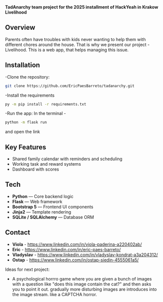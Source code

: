**TadAnarchy team project for the 2025 installment of HackYeah in Krakow**
**Livelihood**

## Overview
Parents often have troubles with kids never wanting to help them with different chores around the house. That is why we present our project - Livelihood. This is a web app, that helps managing this issue. 

## Installation
-Clone the repository:
```bash
git clone https://github.com/EricPaesBarreto/tadanarchy.git
```

-Install the requirements
```bash
py -m pip install -r requirements.txt
```

-Run the app:
In the terminal - 
```bash
python -m flask run
```
and open the link

## Key Features
- Shared family calendar with reminders and scheduling
- Working task and reward systems
- Dashboard with scores

## Tech
- **Python** — Core backend logic
- **Flask** — Web framework
- **Bootstrap 5** — Frontend UI components
- **Jinja2** — Template rendering
- **SQLite / SQLAlchemy** — Database ORM

## Contact
- **Viola** - https://www.linkedin.com/in/viola-paderina-a220402ab/
- **Eric** - https://www.linkedin.com/in/eric-paes-barreto/
- **Vladyslav** - https://www.linkedin.com/in/vladyslav-kondrat-a3a204312/
- **Ostap** - https://www.linkedin.com/in/ostap-siedin-4555061a5/

Ideas for next project:
* A psychological horrro game where you are given a bunch of images with a question like "does this image contain the cat?" and then asks you to point it out. gradually more disturbing images are introduces into the image stream. like a CAPTCHA horror.
